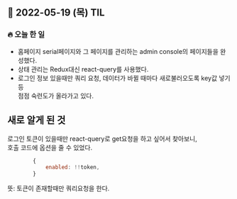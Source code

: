 ## 📆 2022-05-19 (목) TIL

### 🔥 오늘 한 일 <br>

- 홈페이지 serial페이지와 그 페이지를 관리하는 admin console의 페이지들을 완성했다.
- 상태 관리는 Redux대신 react-query를 사용했다.  
- 로그인 정보 있을때만 쿼리 요청, 데이터가 바뀔 때마다 새로불러오도록 key값 넣기 등   
점점 숙련도가 올라가고 있다. 

## 새로 알게 된 것  

로그인 토큰이 있을때만 react-query로 get요청을 하고 싶어서 찾아보니,  
호출 코드에 옵션을 줄 수 있었다.   

```js
        {
            enabled: !!token,
        }
```

뜻: 토큰이 존재할때만 쿼리요청을 한다. 
